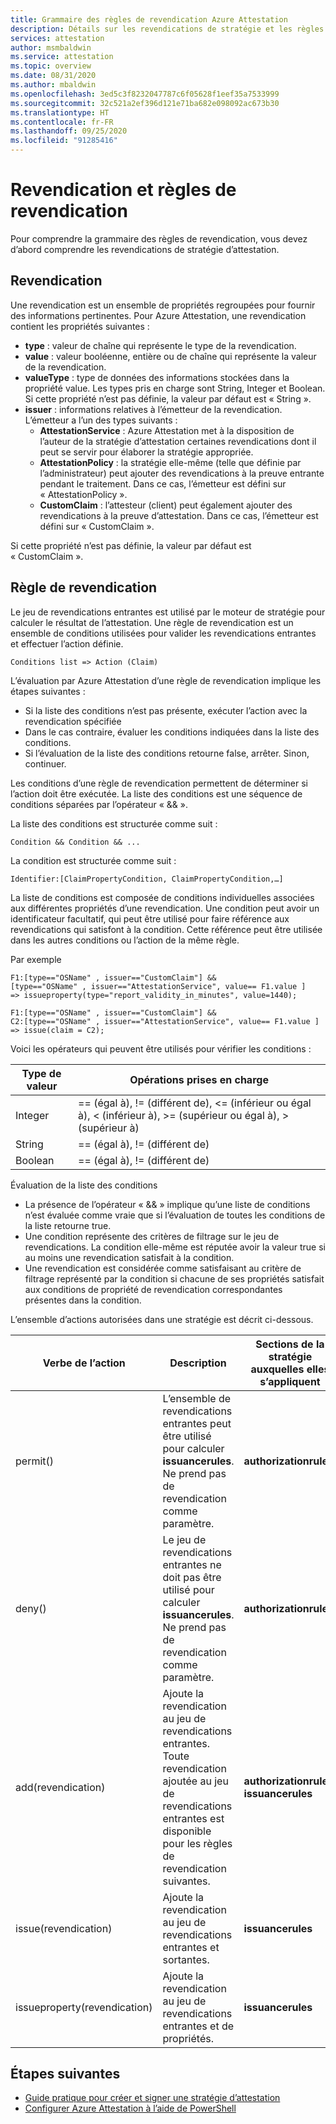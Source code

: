 ```yaml
---
title: Grammaire des règles de revendication Azure Attestation
description: Détails sur les revendications de stratégie et les règles de revendication Azure Attestation.
services: attestation
author: msmbaldwin
ms.service: attestation
ms.topic: overview
ms.date: 08/31/2020
ms.author: mbaldwin
ms.openlocfilehash: 3ed5c3f8232047787c6f05628f1eef35a7533999
ms.sourcegitcommit: 32c521a2ef396d121e71ba682e098092ac673b30
ms.translationtype: HT
ms.contentlocale: fr-FR
ms.lasthandoff: 09/25/2020
ms.locfileid: "91285416"
---
```

# <a name="claim-and-claim-rules"></a>Revendication et règles de revendication

Pour comprendre la grammaire des règles de revendication, vous devez d’abord comprendre les revendications de stratégie d’attestation.

## <a name="claim"></a>Revendication

Une revendication est un ensemble de propriétés regroupées pour fournir des informations pertinentes. Pour Azure Attestation, une revendication contient les propriétés suivantes :

- **type** : valeur de chaîne qui représente le type de la revendication.
- **value** : valeur booléenne, entière ou de chaîne qui représente la valeur de la revendication.
- **valueType** : type de données des informations stockées dans la propriété value. Les types pris en charge sont String, Integer et Boolean. Si cette propriété n’est pas définie, la valeur par défaut est « String ».
- **issuer** : informations relatives à l’émetteur de la revendication. L’émetteur a l’un des types suivants :
  - **AttestationService** : Azure Attestation met à la disposition de l’auteur de la stratégie d’attestation certaines revendications dont il peut se servir pour élaborer la stratégie appropriée.
  - **AttestationPolicy** : la stratégie elle-même (telle que définie par l’administrateur) peut ajouter des revendications à la preuve entrante pendant le traitement. Dans ce cas, l’émetteur est défini sur « AttestationPolicy ».
  - **CustomClaim** : l’attesteur (client) peut également ajouter des revendications à la preuve d’attestation. Dans ce cas, l’émetteur est défini sur « CustomClaim ».

Si cette propriété n’est pas définie, la valeur par défaut est « CustomClaim ».

## <a name="claim-rule"></a>Règle de revendication

Le jeu de revendications entrantes est utilisé par le moteur de stratégie pour calculer le résultat de l’attestation. Une règle de revendication est un ensemble de conditions utilisées pour valider les revendications entrantes et effectuer l’action définie.

```
Conditions list => Action (Claim)
```

L’évaluation par Azure Attestation d’une règle de revendication implique les étapes suivantes :

- Si la liste des conditions n’est pas présente, exécuter l’action avec la revendication spécifiée 
- Dans le cas contraire, évaluer les conditions indiquées dans la liste des conditions.
- Si l’évaluation de la liste des conditions retourne false, arrêter. Sinon, continuer.

Les conditions d’une règle de revendication permettent de déterminer si l’action doit être exécutée. La liste des conditions est une séquence de conditions séparées par l’opérateur « && ».

La liste des conditions est structurée comme suit :

```
Condition && Condition && ...
```

La condition est structurée comme suit :

```
Identifier:[ClaimPropertyCondition, ClaimPropertyCondition,…]
```

La liste de conditions est composée de conditions individuelles associées aux différentes propriétés d’une revendication. Une condition peut avoir un identificateur facultatif, qui peut être utilisé pour faire référence aux revendications qui satisfont à la condition. Cette référence peut être utilisée dans les autres conditions ou l’action de la même règle.

Par exemple

```
F1:[type=="OSName" , issuer=="CustomClaim"] && 
[type=="OSName" , issuer=="AttestationService", value== F1.value ] 
=> issueproperty(type="report_validity_in_minutes", value=1440);

F1:[type=="OSName" , issuer=="CustomClaim"] && 
C2:[type=="OSName" , issuer=="AttestationService", value== F1.value ] 
=> issue(claim = C2);
```

Voici les opérateurs qui peuvent être utilisés pour vérifier les conditions :

| Type de valeur | Opérations prises en charge |
|--|--|
| Integer | == (égal à), \!= (différent de), <= (inférieur ou égal à), < (inférieur à), >= (supérieur ou égal à), > (supérieur à) |
| String | == (égal à), \!= (différent de) |
| Boolean | == (égal à), \!= (différent de) |

Évaluation de la liste des conditions

- La présence de l’opérateur « && » implique qu’une liste de conditions n’est évaluée comme vraie que si l’évaluation de toutes les conditions de la liste retourne true.
- Une condition représente des critères de filtrage sur le jeu de revendications. La condition elle-même est réputée avoir la valeur true si au moins une revendication satisfait à la condition.
- Une revendication est considérée comme satisfaisant au critère de filtrage représenté par la condition si chacune de ses propriétés satisfait aux conditions de propriété de revendication correspondantes présentes dans la condition.  

L’ensemble d’actions autorisées dans une stratégie est décrit ci-dessous.

| Verbe de l’action | Description | Sections de la stratégie auxquelles elles s’appliquent |
|--|--|--|
| permit() | L’ensemble de revendications entrantes peut être utilisé pour calculer **issuancerules**. Ne prend pas de revendication comme paramètre. | **authorizationrules** |
| deny() | Le jeu de revendications entrantes ne doit pas être utilisé pour calculer **issuancerules**. Ne prend pas de revendication comme paramètre. | **authorizationrules** |
| add(revendication) | Ajoute la revendication au jeu de revendications entrantes. Toute revendication ajoutée au jeu de revendications entrantes est disponible pour les règles de revendication suivantes. |**authorizationrules**, **issuancerules** |
| issue(revendication) | Ajoute la revendication au jeu de revendications entrantes et sortantes. | **issuancerules** |
| issueproperty(revendication) | Ajoute la revendication au jeu de revendications entrantes et de propriétés. | **issuancerules**

## <a name="next-steps"></a>Étapes suivantes

- [Guide pratique pour créer et signer une stratégie d’attestation](author-sign-policy.md)
- [Configurer Azure Attestation à l’aide de PowerShell](quickstart-powershell.md)

